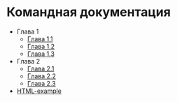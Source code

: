 Командная документация
===

* Глава 1
    * [Глава 1.1](chapter-1/chapter-1.1.md)
    * [Глава 1.2](chapter-1/chapter-1.2.md)
    * [Глава 1.3](chapter-1/chapter-1.3.md)
* Глава 2
    * [Глава 2.1](chapter-2/chapter-2.1.md)
    * [Глава 2.2](chapter-2/chapter-2.2.md)
    * [Глава 2.3](chapter-2/chapter-2.3.md)
* [HTML-example](page-example.html)

